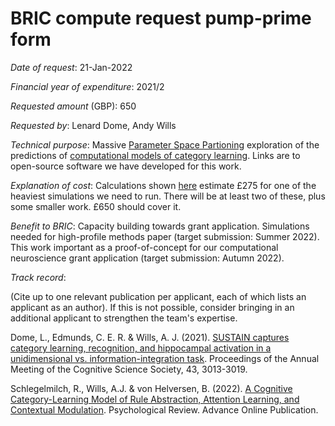 # BRIC compute request pump-prime form

_Date of request_: 21-Jan-2022

_Financial year of expenditure_: 2021/2

_Requested amount_ (GBP): 650

_Requested by_: Lenard Dome, Andy Wills

_Technical purpose_: Massive [Parameter Space Partioning](https://www.andywills.info/2021-06-23-psp) exploration of the predictions of [computational models of category learning](https://www.andywills.info/catlearn). Links are to open-source software we have developed for this work.

_Explanation of cost_: Calculations shown [here](https://gist.github.com/lenarddome/8d0905edaa62037717832a30e1d9d269) estimate £275 for one of the heaviest simulations we need to run. There will be at least two of these, plus some smaller work. £650 should cover it. 

_Benefit to BRIC_: Capacity building towards grant application. Simulations needed for high-profile methods paper (target submission: Summer 2022). This work important as a proof-of-concept for our computational neuroscience grant application (target submission: Autumn 2022). 

_Track record_: 

(Cite up to one relevant publication per applicant, each of which lists an  applicant as an author). If this is not possible, consider bringing in an additional applicant to strengthen the team's expertise. 

Dome, L., Edmunds, C. E. R. & Wills, A. J. (2021). [SUSTAIN captures category learning, recognition, and hippocampal activation in a unidimensional vs. information-integration task](https://escholarship.org/uc/item/5r98q3dr). Proceedings of the Annual Meeting of the Cognitive Science Society, 43, 3013-3019.

Schlegelmilch, R., Wills, A.J. & von Helversen, B. (2022). [A Cognitive Category-Learning Model of Rule Abstraction, Attention Learning, and Contextual Modulation](https://psyarxiv.com/4jukw/). Psychological Review. Advance Online Publication.



